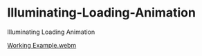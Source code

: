 # Illuminating-Loading-Animation
Illuminating Loading Animation

[Working Example.webm](https://github.com/Shaheryarkhalid/Animated-Button-With-Border-Hover-Animation/assets/41621149/bd177142-8430-4f1a-af86-f95fdff4c1bc)

